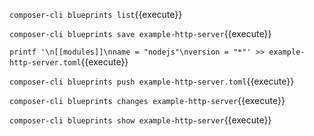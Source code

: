 `composer-cli blueprints list`{{execute}}

`composer-cli blueprints save example-http-server`{{execute}}

`printf '\n[[modules]]\nname = "nodejs"\nversion = "*"' >> example-http-server.toml`{{execute}}

`composer-cli blueprints push example-http-server.toml`{{execute}}

`composer-cli blueprints changes example-http-server`{{execute}}

`composer-cli blueprints show example-http-server`{{execute}}
